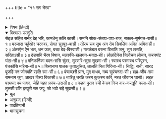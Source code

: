 +++
title = "११ राग भैरव"

+++


<details><summary>विषय (हिन्दी)</summary>

(२२)
</details>

<details open><summary>विश्वास-प्रस्तुति</summary>
सेइअ सहित सनेह देह भरि, कामधेनु कलि कासी।  
समनि सोक-संताप-पाप-रुज, सकल-सुमंगल-रासी॥ १॥  
मरजादा चहुँओर चरनबर, सेवत सुरपुर-बासी।  
तीरथ सब सुभ अंग रोम सिवलिंग अमित अबिनासी॥ २॥  
अंतरऐन ऐन भल, थन फल, बच्छ बेद-बिस्वासी।  
गलकंबल बरुना बिभाति जनु, लूम लसति, सरिताऽसी॥ ३॥  
दंडपानि भैरव बिषान, मलरुचि-खलगन-भयदा-सी।  
लोलदिनेस त्रिलोचन लोचन, करनघंट घंटा-सी॥ ४॥  
मनिकर्निका बदन-ससि सुंदर, सुरसरि-सुख सुखमा-सी।  
स्वारथ परमारथ परिपूरन, पंचकोसि महिमा-सी॥ ५॥  
बिस्वनाथ पालक कृपालुचित, लालति नित गिरिजा-सी।  
सिद्धि, सची, सारद पूजहिं मन जोगवति रहति रमा-सी॥ ६॥  
पंचाच्छरी प्रान, मुद माधव, गब्य सुपंचनदा-सी।  
ब्रह्म-जीव-सम रामनाम जुग, आखर बिस्व बिकासी॥ ७॥  
चारितु चरति करम कुकरम करि, मरत जीवगन घासी।  
लहत परमपद पय पावन, जेहि चहत प्रपंच-उदासी॥ ८॥  
कहत पुरान रची केसव निज कर-करतूति कला-सी।  
तुलसी बसि हरपुरी राम जपु, जो भयो चहै सुपासी॥ ९॥
</details>

<details><summary>मूल</summary>

सेइअ सहित सनेह देह भरि, कामधेनु कलि कासी।  
समनि सोक-संताप-पाप-रुज, सकल-सुमंगल-रासी॥ १॥  
मरजादा चहुँओर चरनबर, सेवत सुरपुर-बासी।  
तीरथ सब सुभ अंग रोम सिवलिंग अमित अबिनासी॥ २॥  
अंतरऐन ऐन भल, थन फल, बच्छ बेद-बिस्वासी।  
गलकंबल बरुना बिभाति जनु, लूम लसति, सरिताऽसी॥ ३॥  
दंडपानि भैरव बिषान, मलरुचि-खलगन-भयदा-सी।  
लोलदिनेस त्रिलोचन लोचन, करनघंट घंटा-सी॥ ४॥  
मनिकर्निका बदन-ससि सुंदर, सुरसरि-सुख सुखमा-सी।  
स्वारथ परमारथ परिपूरन, पंचकोसि महिमा-सी॥ ५॥  
बिस्वनाथ पालक कृपालुचित, लालति नित गिरिजा-सी।  
सिद्धि, सची, सारद पूजहिं मन जोगवति रहति रमा-सी॥ ६॥  
पंचाच्छरी प्रान, मुद माधव, गब्य सुपंचनदा-सी।  
ब्रह्म-जीव-सम रामनाम जुग, आखर बिस्व बिकासी॥ ७॥  
चारितु चरति करम कुकरम करि, मरत जीवगन घासी।  
लहत परमपद पय पावन, जेहि चहत प्रपंच-उदासी॥ ८॥  
कहत पुरान रची केसव निज कर-करतूति कला-सी।  
तुलसी बसि हरपुरी राम जपु, जो भयो चहै सुपासी॥ ९॥
</details>

<details><summary>अनुवाद (हिन्दी)</summary>

भावार्थ—इस कलियुगमें काशीरूपी कामधेनुका प्रेमसहित जीवनभर सेवन करना चाहिये। यह शोक, सन्ताप, पाप और रोगका नाश करनेवाली तथा सब प्रकारके कल्याणोंकी खानि है॥ १॥ काशीके चारों ओरकी सीमा इस कामधेनुके सुन्दर चरण हैं। स्वर्गवासी देवता इसके चरणोंकी सेवा करते हैं। यहाँके सब तीर्थस्थान इसके शुभ अंग हैं और नाशरहित अगणित शिवलिंग इसके रोम हैं॥ २॥ अन्तर्गृही (काशीका मध्यभाग) इस कामधेनुका ऐन१ (गद्दी) है। अर्थ, धर्म, काम, मोक्ष—ये चारों फल इसके चार थन हैं; वेदशास्त्रोंपर विश्वास रखनेवाले आस्तिक लोग इसके बछड़े हैं—विश्वासी पुरुषोंको ही इसमें निवास करनेसे मुक्तिरूपी अमृतमय दूध मिलता है; सुन्दर वरुणा नदी इसकी गल-कंबलके समान शोभा बढ़ा रही है और असी नामक नदी पूँछके रूपमें शोभित हो रही है॥ ३॥ दण्डधारी भैरव इसके सींग हैं, पापमें मन रखनेवाले दुष्टोंको उन सींगोंसे यह सदा डराती रहती है। लोलार्क (कुण्ड) और त्रिलोचन (एक तीर्थ) इसके नेत्र हैं और कर्णघण्टा नामक तीर्थ इसके गलेका घण्टा है॥ ४॥ मणिकर्णिका इसका चन्द्रमाके समान सुन्दर मुख है, गंगाजीसे मिलनेवाला पाप-ताप-नाशरूपी सुख इसकी शोभा है। भोग और मोक्षरूपी सुखोंसे परिपूर्ण पंचकोसीकी परिक्रमा ही इसकी महिमा है॥ ५॥ दयालु हृदय विश्वनाथजी इस कामधेनुका पालन-पोषण करते हैं और पार्वती-सरीखी स्नेहमयी जगज्जननी इसपर सदा प्यार करती रहती हैं; आठों सिद्धियाँ, सरस्वती और इन्द्राणी शची उसका पूजन करती हैं; जगत् का पालन करनेवाली लक्ष्मी-सरीखी इसका रुख देखती रहती हैं॥ ६॥ ‘नम: शिवाय’ यह पंचाक्षरी मन्त्र ही इसके पाँच प्राण हैं। भगवान् विन्दुमाधव ही आनन्द हैं। पंचनदी (पंचगंगा) तीर्थ ही इसके पंचगव्य२ हैं। यहाँ संसारको प्रकट करनेवाले रामनामके दो अक्षर ‘रकार’ और ‘मकार’ इसके अधिष्ठाता ब्रह्म और जीव हैं॥ ७॥ यहाँ मरनेवाले जीवोंका सब सुकर्म और कुकर्मरूपी घास यह चर जाती है, जिससे उनको वही परमपदरूपी पवित्र दूध मिलता है, जिसको संसारके विरक्त महात्मागण चाहा करते हैं॥ ८॥ पुराणोंमें लिखा है कि भगवान् विष्णुने सम्पूर्ण कला लगाकर अपने हाथोंसे इसकी रचना की है। हे तुलसीदास! यदि तू सुखी होना चाहता है तो काशीमें रहकर श्रीरामनाम जपा कर॥ ९॥
</details>

<details><summary>पादटिप्पनी</summary>

१. थनोंके ऊपरका भाग जिसमें दूध भरा रहता है।  
२.  दूध, दही, घी, गोबर और गोमूत्र।
</details>

<details><summary>भागसूचना</summary>

चित्रकूट-स्तुति
</details>
